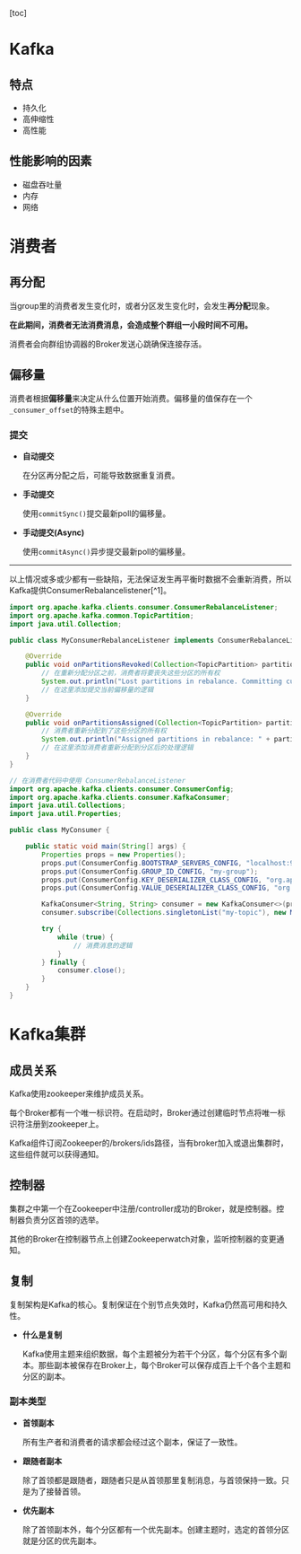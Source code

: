 [toc]

# Kafka

## 特点

- 持久化
- 高伸缩性
- 高性能

## 性能影响的因素

- 磁盘吞吐量
- 内存
- 网络

# 消费者

## 再分配

当group里的消费者发生变化时，或者分区发生变化时，会发生**再分配**现象。

**在此期间，消费者无法消费消息，会造成整个群组一小段时间不可用。**

消费者会向群组协调器的Broker发送心跳确保连接存活。

## 偏移量

消费者根据**偏移量**来决定从什么位置开始消费。偏移量的值保存在一个`_consumer_offset`的特殊主题中。

### 提交

- **自动提交**

  在分区再分配之后，可能导致数据重复消费。

- **手动提交**

  使用`commitSync()`提交最新poll的偏移量。

- **手动提交(Async)**

  使用`commitAsync()`异步提交最新poll的偏移量。

<hr>

以上情况或多或少都有一些缺陷，无法保证发生再平衡时数据不会重新消费，所以Kafka提供ConsumerRebalancelistener[^1]。

[1]: 再平衡监听器

``` java 
import org.apache.kafka.clients.consumer.ConsumerRebalanceListener;
import org.apache.kafka.common.TopicPartition;
import java.util.Collection;

public class MyConsumerRebalanceListener implements ConsumerRebalanceListener {

    @Override
    public void onPartitionsRevoked(Collection<TopicPartition> partitions) {
        // 在重新分配分区之前，消费者将要丧失这些分区的所有权
        System.out.println("Lost partitions in rebalance. Committing current offsets: " + partitions);
        // 在这里添加提交当前偏移量的逻辑
    }

    @Override
    public void onPartitionsAssigned(Collection<TopicPartition> partitions) {
        // 消费者重新分配到了这些分区的所有权
        System.out.println("Assigned partitions in rebalance: " + partitions);
        // 在这里添加消费者重新分配到分区后的处理逻辑
    }
}

// 在消费者代码中使用 ConsumerRebalanceListener
import org.apache.kafka.clients.consumer.ConsumerConfig;
import org.apache.kafka.clients.consumer.KafkaConsumer;
import java.util.Collections;
import java.util.Properties;

public class MyConsumer {

    public static void main(String[] args) {
        Properties props = new Properties();
        props.put(ConsumerConfig.BOOTSTRAP_SERVERS_CONFIG, "localhost:9092");
        props.put(ConsumerConfig.GROUP_ID_CONFIG, "my-group");
        props.put(ConsumerConfig.KEY_DESERIALIZER_CLASS_CONFIG, "org.apache.kafka.common.serialization.StringDeserializer");
        props.put(ConsumerConfig.VALUE_DESERIALIZER_CLASS_CONFIG, "org.apache.kafka.common.serialization.StringDeserializer");

        KafkaConsumer<String, String> consumer = new KafkaConsumer<>(props);
        consumer.subscribe(Collections.singletonList("my-topic"), new MyConsumerRebalanceListener());

        try {
            while (true) {
                // 消费消息的逻辑
            }
        } finally {
            consumer.close();
        }
    }
}

```

# Kafka集群

## 成员关系

Kafka使用zookeeper来维护成员关系。

每个Broker都有一个唯一标识符。在启动时，Broker通过创建临时节点将唯一标识符注册到zookeeper上。

Kafka组件订阅Zookeeper的/brokers/ids路径，当有broker加入或退出集群时，这些组件就可以获得通知。

## 控制器

集群之中第一个在Zookeeper中注册/controller成功的Broker，就是控制器。控制器负责分区首领的选举。

其他的Broker在控制器节点上创建Zookeeperwatch对象，监听控制器的变更通知。

## 复制

复制架构是Kafka的核心。复制保证在个别节点失效时，Kafka仍然高可用和持久性。

- **什么是复制**

  Kafka使用主题来组织数据，每个主题被分为若干个分区，每个分区有多个副本。那些副本被保存在Broker上，每个Broker可以保存成百上千个各个主题和分区的副本。

### 副本类型

- **首领副本**

  所有生产者和消费者的请求都会经过这个副本，保证了一致性。

- **跟随者副本**

  除了首领都是跟随者，跟随者只是从首领那里复制消息，与首领保持一致。只是为了接替首领。

- **优先副本**

  除了首领副本外，每个分区都有一个优先副本。创建主题时，选定的首领分区就是分区的优先副本。

  


